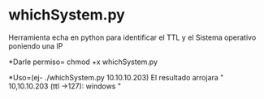 # whichSystem.py
Herramienta echa en python para identificar el TTL y el Sistema operativo poniendo una IP     

*Darle permiso= chmod +x whichSystem.py

*Uso=(ej- ./whichSystem.py 10.10.10.203) El resultado arrojara " 10,10.10.203 (ttl ->127): windows "
